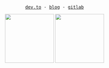 <p align="center">
  <!-- Monospace Font -->
  <samp>
    <a href="https://www.dev.to/siph">dev.to</a> -
    <a href="https://siph.github.io/blog">blog</a> -
    <a href="https://gitlab.com/xsiph">gitlab</a>
  </samp>
</p>

<div align="center">
  <img height="155px" src="https://github-readme-stats.vercel.app/api?username=siph&hide_rank=true&hide_title=true&theme=gruvbox&show_icons=true&count_private=true&line_height=21">
  <img height="155px" src="https://github-readme-stats.vercel.app/api/top-langs/?username=siph&hide_title=true&theme=gruvbox&layout=compact&exclude_repo=neovim-flake&hide=css">
</div>
